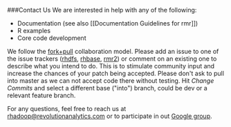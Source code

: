 ###Contact Us
We are interested in help with any of the following:

* Documentation (see also [[Documentation Guidelines for rmr]])
* R examples
* Core code development 

We follow the [fork+pull](http://help.github.com/send-pull-requests/) collaboration model. Please add an issue to one of the issue trackers ([rhdfs](https://github.com/RevolutionAnalytics/rhdfs/issues), [rhbase](https://github.com/RevolutionAnalytics/rhbase/issues), [rmr2](https://github.com/RevolutionAnalytics/rmr2/issues)) or comment on an existing one to describe what you intend to do. This is to stimulate community input and increase the chances of your patch being accepted. Please don't ask to pull into master as we can not accept code there without testing. Hit *Change Commits* and select a different base ("into") branch, could be dev or a relevant feature branch. 

For any questions, feel free to reach us at rhadoop@revolutionanalytics.com or to participate in out [Google group](https://groups.google.com/forum/?hl=en-US&fromgroups#!forum/rhadoop).  